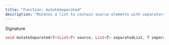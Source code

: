 ```yaml
---
title: "Function: mutateSeparated"
description: "Mutates a list to contain source elements with separators between them."
---
```


Signature
```dart
void mutateSeparated<T>(List<T> source, List<T> separatedList, T separator);
```
